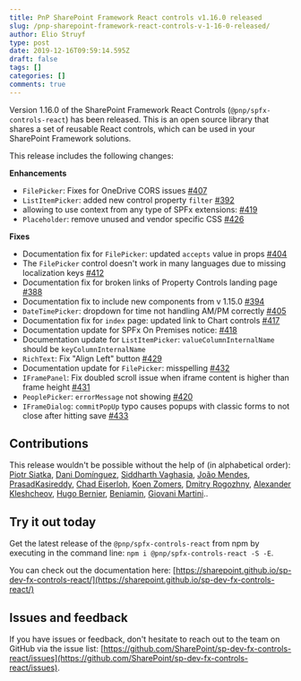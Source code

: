 ```yaml
---
title: PnP SharePoint Framework React controls v1.16.0 released
slug: /pnp-sharepoint-framework-react-controls-v-1-16-0-released/
author: Elio Struyf
type: post
date: 2019-12-16T09:59:14.595Z
draft: false
tags: []
categories: []
comments: true
---
```


Version 1.16.0 of the SharePoint Framework React Controls (`@pnp/spfx-controls-react`) has been released. This is an open source library that shares a set of reusable React controls, which can be used in your SharePoint Framework solutions.

This release includes the following changes:

**Enhancements**

- `FilePicker`: Fixes for OneDrive CORS issues [#407](https://github.com/SharePoint/sp-dev-fx-controls-react/pull/407)
- `ListItemPicker`: added new control property `filter` [#392](https://github.com/SharePoint/sp-dev-fx-controls-react/pull/392)
- allowing to use context from any type of SPFx extensions: [#419](https://github.com/SharePoint/sp-dev-fx-controls-react/pull/419)
- `Placeholder`: remove unused and vendor specific CSS [#426](https://github.com/SharePoint/sp-dev-fx-controls-react/pull/426)

**Fixes**

- Documentation fix for `FilePicker`: updated `accepts` value in props [#404](https://github.com/SharePoint/sp-dev-fx-controls-react/pull/404)
- The `FilePicker` control doesn't work in many languages due to missing localization keys [#412](https://github.com/SharePoint/sp-dev-fx-controls-react/issues/412)
- Documentation fix for broken links of Property Controls landing page [#388](https://github.com/SharePoint/sp-dev-fx-controls-react/pull/388)
- Documentation fix to include new components from v 1.15.0 [#394](https://github.com/SharePoint/sp-dev-fx-controls-react/pull/394)
- `DateTimePicker`: dropdown for time not handling AM/PM correctly [#405](https://github.com/SharePoint/sp-dev-fx-controls-react/pull/409)
- Documentation fix for `index` page: updated link to Chart controls [#417](https://github.com/SharePoint/sp-dev-fx-controls-react/issues/417)
- Documentation update for SPFx On Premises notice: [#418](https://github.com/SharePoint/sp-dev-fx-controls-react/pull/418)
- Documentation update for `ListItemPicker`: `valueColumnInternalName` should be `keyColumnInternalName`
- `RichText`: Fix "Align Left" button [#429](https://github.com/SharePoint/sp-dev-fx-controls-react/pull/429)
- Documentation update for `FilePicker`: misspelling [#432](https://github.com/SharePoint/sp-dev-fx-controls-react/pull/432)
- `IFramePanel`: Fix doubled scroll issue when iframe content is higher than frame height [#431](https://github.com/SharePoint/sp-dev-fx-controls-react/pull/431)
- `PeoplePicker`: `errorMessage` not showing [#420](https://github.com/SharePoint/sp-dev-fx-controls-react/issues/420)
- `IFrameDialog`: `commitPopUp` typo causes popups with classic forms to not close after hitting save [#433](https://github.com/SharePoint/sp-dev-fx-controls-react/issues/433)

## Contributions

This release wouldn&#39;t be possible without the help of (in alphabetical order): [Piotr Siatka](https://github.com/siata13), [Dani Domínguez](https://github.com/danidz96), [Siddharth Vaghasia](https://github.com/siddharth-vaghasia), [João Mendes](https://github.com/joaojmendes), [PrasadKasireddy](https://github.com/PrasadKasireddy), [Chad Eiserloh](https://github.com/c-eiser13), [Koen Zomers](https://github.com/KoenZomers), [Dmitry Rogozhny](https://github.com/dmitryrogozhny), [Alexander Kleshcheov](https://github.com/SharePickle), [Hugo Bernier](https://github.com/hugoabernier), [Beniamin](https://github.com/bbronisz), [Giovani Martini](https://github.com/giovanibm)..

## Try it out today

Get the latest release of the `@pnp/spfx-controls-react` from npm by executing in the command line: `npm i @pnp/spfx-controls-react -S -E`.

You can check out the documentation here: [https://sharepoint.github.io/sp-dev-fx-controls-react/](https://sharepoint.github.io/sp-dev-fx-controls-react/)

## Issues and feedback

If you have issues or feedback, don&#39;t hesitate to reach out to the team on GitHub via the issue list: [https://github.com/SharePoint/sp-dev-fx-controls-react/issues](https://github.com/SharePoint/sp-dev-fx-controls-react/issues).
